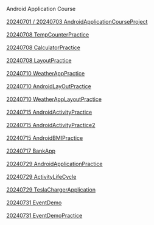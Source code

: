 Android Application Course
<br>
<br>
<a href="https://github.com/alfo0924/AndroidApplicationCourseProject"> 20240701 / 20240703 AndroidApplicationCourseProject </a> 
<br>
<br>
<a href="https://github.com/alfo0924/20240708TempCounterPractice">20240708 TempCounterPractice</a>
<br>
<br>
<a href="https://github.com/alfo0924/20240708CalculatorPractice">20240708 CalculatorPractice</a>
<br>
<br>
<a href="https://github.com/alfo0924/20240708LayoutPractice-">20240708 LayoutPractice</a>
<br>
<br>
<a href="https://github.com/alfo0924/20240710WeatherAppPractice">20240710 WeatherAppPractice</a>
<br>
<br>
<a href="https://github.com/alfo0924/20240710-AndroidLayOutPractice">20240710 AndroidLayOutPractice</a>
<br>
<br>
<a href="https://github.com/alfo0924/20240710-WeatherAppLayoutPractice">20240710 WeatherAppLayoutPractice</a>
<br>
<br>
<a href="https://github.com/alfo0924/AndroidActivityPractice">20240715 AndroidActivityPractice</a>
<br>
<br>
<a href="https://github.com/alfo0924/AndroidActivityPractice2">20240715 AndroidActivityPractice2</a>
<br>
<br>
<a href="https://github.com/alfo0924/AndroidBMIPractice">20240715 AndroidBMIPractice</a>
<br>
<br>
<a href="https://github.com/alfo0924/20240717BankApp">20240717 BankApp</a>
<br>
<br>
<a href="https://github.com/alfo0924/20240729AndroidApplicationPractice">20240729 AndroidApplicationPractice</a>
<br>
<br>
<a href="https://github.com/alfo0924/20240729ActivityLifeCycle">20240729 ActivityLifeCycle</a>
<br>
<br>
<a href="https://github.com/alfo0924/20240729-TeslaChargerApplication-">20240729 TeslaChargerApplication </a>
<br>
<br>
<a href="https://github.com/alfo0924/20240731EventDemo">20240731 EventDemo</a>
<br>
<br>
<a href="https://github.com/alfo0924/20240731EventDemoPractice">20240731 EventDemoPractice</a>
<br>
<br>
<a href=""> </a>
<br>
<br>
<a href=""> </a>
<br>
<br>
<a href=""> </a>
<br>
<br>
<a href=""> </a>
<br>
<br>
